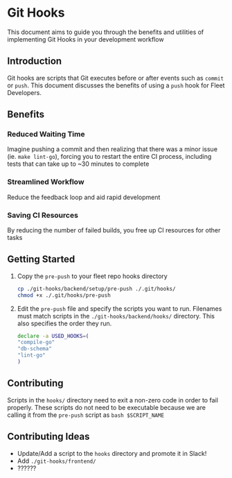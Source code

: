 # Git Hooks

This document aims to guide you through the benefits and utilities of implementing Git Hooks in your
development workflow

## Introduction

Git hooks are scripts that Git executes before or after events such as `commit` or `push`.  This
document discusses the benefits of using a `push` hook for Fleet Developers.

## Benefits

### Reduced Waiting Time

Imagine pushing a commit and then realizing that there was a minor issue (ie. `make
lint-go`), forcing you to restart the entire CI process, including tests that can take up to
~30 minutes to
complete

### Streamlined Workflow

Reduce the feedback loop and aid rapid development

### Saving CI Resources

By reducing the number of failed builds, you free up CI resources for other tasks

## Getting Started

1. Copy the `pre-push` to your fleet repo hooks directory

    ```bash
    cp ./git-hooks/backend/setup/pre-push ./.git/hooks/
    chmod +x ./.git/hooks/pre-push
    ```

2. Edit the `pre-push` file and specify the scripts you want to run.  Filenames must match scripts in the
`./git-hooks/backend/hooks/` directory.  This also specifies the order they run.

    ```bash
    declare -a USED_HOOKS=(
    "compile-go"
    "db-schema"
    "lint-go"
    )
    ```

## Contributing

Scripts in the `hooks/` directory need to exit a non-zero code in order to fail properly.  These
scripts do not need to be executable because we are calling it from the `pre-push` script as `bash $SCRIPT_NAME`

## Contributing Ideas

- Update/Add a script to the `hooks` directory and promote it in Slack!
- Add `./git-hooks/frontend/`
- ??????
